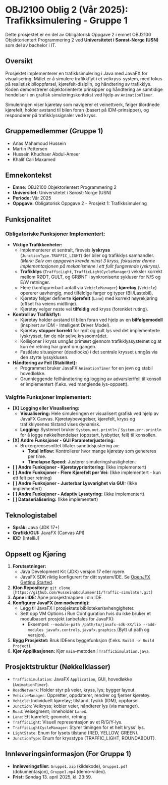 # OBJ2100 Oblig 2 (Vår 2025): Trafikksimulering - Gruppe 1

Dette prosjektet er en del av Obligatorisk Oppgave 2 i emnet OBJ2100 Objektorientert Programmering 2 ved **Universitetet i Sørøst-Norge (USN)** som del av bachelor i IT.

## Oversikt

Prosjektet implementerer en trafikksimulering i Java med JavaFX for visualisering. Målet er å simulere trafikkflyt i et veikryss-system, med fokus på realistisk biloppførsel, kjørefelt-disiplin, og håndtering av trafikklys. Koden demonstrerer objektorienterte prinsipper og håndtering av samtidige hendelser i en grafisk simuleringskontekst ved hjelp av `AnimationTimer`.

Simuleringen viser kjøretøy som navigerer et veinettverk, følger tilordnede kjørefelt, holder avstand til bilen foran (basert på IDM-prinsipper), og responderer på trafikklyssignaler ved kryss.

## Gruppemedlemmer (Gruppe 1)

*   Anas Mahamoud Hussein
*   Martin Pettersen
*   Hussein Khudhaer Abdul-Ameer
*   Khalif Cali Maxamed


## Emnekontekst

*   **Emne:** OBJ2100 Objektorientert Programmering 2
*   **Universitet:** Universitetet i Sørøst-Norge (USN)
*   **Periode:** Vår 2025
*   **Oppgave:** Obligatorisk Oppgave 2 - Prosjekt 1: Trafikksimulering

## Funksjonalitet

### Obligatoriske Funksjoner Implementert:

*   **Viktige Trafikkenheter:**
    *   Implementerer et sentralt, fireveis **lyskryss** (`JunctionType.TRAFFIC_LIGHT`) der biler og trafikklys samhandler. *(Merk: Selv om oppgaven krevde minst 3 kryss, fokuserer denne implementasjonen på mekanismene i ett fullt fungerende lyskryss).*
    *   **Trafikklys** (`TrafficLight`, `TrafficLightCycleManager`) veksler korrekt mellom RØDT, GULT, og GRØNT i synkroniserte sykluser for N/S og E/W retninger.
    *   Flere (konfigurerbart antall via `VehicleManager`) **kjøretøy** (`Vehicle`) opererer uavhengig, med tilfeldige farger og typer (Bil/Lastebil).
    *   Kjøretøy følger definerte **kjørefelt** (`Lane`) med korrekt høyrekjøring (offset fra veiens midtlinje).
    *   Kjøretøy velger neste vei **tilfeldig** ved kryss (forenklet ruting).
*   **Kontroll av Trafikkflyt:**
    *   Kjøretøy holder avstand til bilen foran ved hjelp av en **bilfølgemodell** (inspirert av IDM - Intelligent Driver Model).
    *   Kjøretøy **stopper korrekt** for rødt og gult lys ved det implementerte lyskrysset, før de når selve kryssområdet.
    *   Kollisjoner i kryss unngås primært gjennom trafikklyssystemet og at kun én retning har grønt om gangen.
    *   Fastlåste situasjoner (deadlocks) i det sentrale krysset unngås via den styrte lyssyklusen.
*   **Håndtering av Feil (Stabilitet):**
    *   Programmet bruker JavaFX `AnimationTimer` for en jevn og stabil hovedløkke.
    *   Grunnleggende feilhåndtering og logging av advarsler/feil til konsoll er implementert (f.eks. ved manglende lys-oppsett).

### Valgfrie Funksjoner Implementert:



*   **[X] Logging eller Visualisering:**
    *   **Visualisering:** Hele simuleringen er visualisert grafisk ved hjelp av JavaFX Canvas. Kjøretøybevegelser, kjørefelt, kryss og trafikklysenes tilstand vises dynamisk.
    *   **Logging:** Systemet bruker `System.out.println` / `System.err.println` for å logge nøkkelhendelser (oppstart, lysbytter, feil) til konsollen.
*   **[X] Andre Funksjoner - GUI Parameterjustering:**
    *   Brukergrensesnittet tillater sanntidsjustering av:
        *   **Total Inflow:** Kontrollerer hvor mange kjøretøy som genereres per time.
        *   **Timelapse Speed:** Justerer simuleringshastigheten.
*   **[ ] Andre Funksjoner - Kjøretøyprioritering:** (Ikke implementert)
*   **[ ] Andre Funksjoner - Flere Kjørefelt per Vei:** (Ikke implementert - kun ett felt per retning)
*   **[ ] Andre Funksjoner - Justerbar Lysvarighet via GUI:** (Ikke implementert)
*   **[ ] Andre Funksjoner - Adaptiv Lysstyring:** (Ikke implementert)
*   **[ ] Dataserialisering:** (Ikke implementert)

## Teknologistabel

*   **Språk:** Java (JDK 17+)
*   **Grafikk/GUI:** JavaFX (Canvas API)
*   **IDE:** [IntelliJ]

## Oppsett og Kjøring

1.  **Forutsetninger:**
    *   Java Development Kit (JDK) versjon 17 eller nyere.
    *   JavaFX SDK riktig konfigurert for ditt system/IDE. Se [OpenJFX Getting Started](https://openjfx.io/openjfx-docs/).
2.  **Klon Repository:** `git clone [https://github.com/Husseinabdulameer11/Traffic-simulator.git]`
3.  **Åpne i IDE:** Åpne prosjektmappen i din IDE.
4.  **Konfigurer JavaFX (om nødvendig):**
    *   Legg til JavaFX i prosjektets biblioteker/avhengigheter.
    *   Sett opp VM Options i Run Configuration hvis du ikke bruker et modulbasert prosjekt (anbefales for JavaFX):
        *   Eksempel: `--module-path /path/to/javafx-sdk-XX/lib --add-modules javafx.controls,javafx.graphics` (Bytt ut path og versjon).
5.  **Bygg Prosjektet:** Bruk IDEens byggefunksjon (f.eks. `Build -> Build Project`).
6.  **Kjør Applikasjonen:** Kjør `main`-metoden i `TrafficSimulation.java`.

## Prosjektstruktur (Nøkkelklasser)

*   `TrafficSimulation`: JavaFX `Application`, GUI, hovedløkke (`AnimationTimer`).
*   `RoadNetwork`: Holder styr på veier, kryss, lys; bygger layout.
*   `VehicleManager`: Oppretter, oppdaterer, rendrer og fjerner kjøretøy.
*   `Vehicle`: Individuelt kjøretøy; tilstand, fysikk (IDM), oppførsel.
*   `Junction`: Veikryss; kobler veier, håndterer lys (via manager).
*   `Road`: Veisegment; inneholder `Lane`s.
*   `Lane`: Ett kjørefelt; geometri, retning.
*   `TrafficLight`: Visuell representasjon av et R/G/Y-lys.
*   `TrafficLightCycleManager`: Styrer timingen for et helt kryss' lys.
*   `LightState`: Enum for lysets tilstand (RED, YELLOW, GREEN).
*   `JunctionType`: Enum for krysstype (TRAFFIC_LIGHT, ROUNDABOUT).

## Innleveringsinformasjon (For Gruppe 1)

*   **Innleveringsfiler:** `Gruppe1.zip` (kildekode), `Gruppe1.pdf` (dokumentasjon), `Gruppe1.mp4` (demo-video).
*   **Frist:** Søndag 13. april 2025, kl. 23:59.
